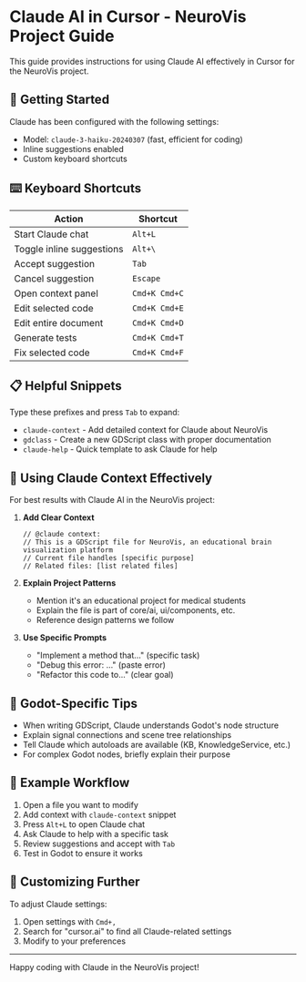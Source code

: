 # Claude AI in Cursor - NeuroVis Project Guide

This guide provides instructions for using Claude AI effectively in Cursor for the NeuroVis project.

## 🚀 Getting Started

Claude has been configured with the following settings:
- Model: `claude-3-haiku-20240307` (fast, efficient for coding)
- Inline suggestions enabled
- Custom keyboard shortcuts

## ⌨️ Keyboard Shortcuts

| Action | Shortcut |
|--------|----------|
| Start Claude chat | `Alt+L` |
| Toggle inline suggestions | `Alt+\` |
| Accept suggestion | `Tab` |
| Cancel suggestion | `Escape` |
| Open context panel | `Cmd+K Cmd+C` |
| Edit selected code | `Cmd+K Cmd+E` |
| Edit entire document | `Cmd+K Cmd+D` |
| Generate tests | `Cmd+K Cmd+T` |
| Fix selected code | `Cmd+K Cmd+F` |

## 📋 Helpful Snippets

Type these prefixes and press `Tab` to expand:

- `claude-context` - Add detailed context for Claude about NeuroVis
- `gdclass` - Create a new GDScript class with proper documentation
- `claude-help` - Quick template to ask Claude for help

## 🧠 Using Claude Context Effectively

For best results with Claude AI in the NeuroVis project:

1. **Add Clear Context**
   ```gdscript
   // @claude context:
   // This is a GDScript file for NeuroVis, an educational brain visualization platform
   // Current file handles [specific purpose]
   // Related files: [list related files]
   ```

2. **Explain Project Patterns**
   - Mention it's an educational project for medical students
   - Explain the file is part of core/ai, ui/components, etc.
   - Reference design patterns we follow

3. **Use Specific Prompts**
   - "Implement a method that..." (specific task)
   - "Debug this error: ..." (paste error)
   - "Refactor this code to..." (clear goal)

## 🔄 Godot-Specific Tips

- When writing GDScript, Claude understands Godot's node structure
- Explain signal connections and scene tree relationships
- Tell Claude which autoloads are available (KB, KnowledgeService, etc.)
- For complex Godot nodes, briefly explain their purpose

## 📂 Example Workflow

1. Open a file you want to modify
2. Add context with `claude-context` snippet
3. Press `Alt+L` to open Claude chat
4. Ask Claude to help with a specific task
5. Review suggestions and accept with `Tab`
6. Test in Godot to ensure it works

## 🔧 Customizing Further

To adjust Claude settings:
1. Open settings with `Cmd+,`
2. Search for "cursor.ai" to find all Claude-related settings
3. Modify to your preferences

---

Happy coding with Claude in the NeuroVis project!